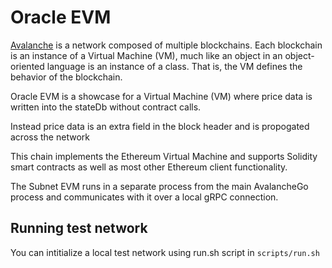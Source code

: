 # Oracle EVM

[Avalanche](https://docs.avax.network/learn/platform-overview) is a network composed of multiple blockchains.
Each blockchain is an instance of a Virtual Machine (VM), much like an object in an object-oriented language is an instance of a class.
That is, the VM defines the behavior of the blockchain.

Oracle EVM is a showcase for a Virtual Machine (VM) where price data is written into the stateDb without contract calls.

Instead price data is an extra field in the block header and is propogated across the network

This chain implements the Ethereum Virtual Machine and supports Solidity smart contracts as well as most other Ethereum client functionality.

The Subnet EVM runs in a separate process from the main AvalancheGo process and communicates with it over a local gRPC connection.

## Running test network

You can intitialize a local test network using run.sh script in `scripts/run.sh`

